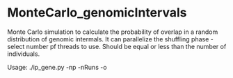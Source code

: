 # MonteCarlo_genomicIntervals
Monte Carlo simulation to calculate the probability of overlap in a random distribution of genomic intermals. 
It can parallelize the shuffling phase - select number pf threads to use. Should be equal or less than the number of individuals.

Usage:
./ip_gene.py -np <number of threads> -nRuns <number of steps> -o <output file>
